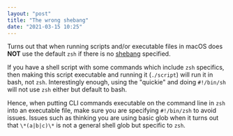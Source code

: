 ```yaml
---
layout: "post"
title: "The wrong shebang"
date: "2021-03-15 10:25"
---
```

Turns out that when running scripts and/or executable files in macOS does **NOT** use the default `zsh` if there is no [shebang](https://en.wikipedia.org/wiki/Shebang_(Unix)) specified.

If you have a shell script with some commands which include `zsh` specifics, then making this script executable and running it (`./script`) will run it in bash, not `zsh`. Interestingly enough, using the "quickie" and doing `#!/bin/sh` will not use `zsh` either but default to bash.

Hence, when putting CLI commands executable on the command line in `zsh` into an executable file, make sure you are specifying `#!/bin/zsh` to avoid issues. Issues such as thinking you are using basic glob when it turns out that `\*(a|b|c)\*` is not a general shell glob but specific to `zsh`.
